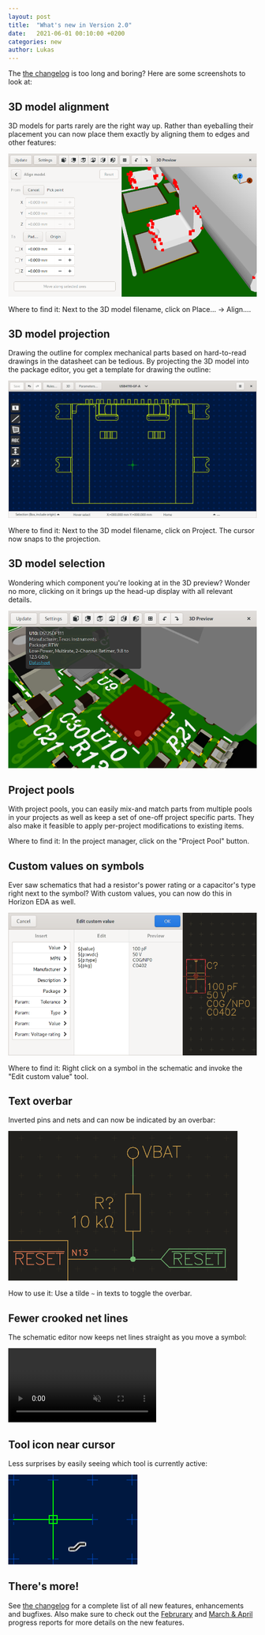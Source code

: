```yaml
---
layout: post
title:  "What's new in Version 2.0"
date:   2021-06-01 00:10:00 +0200
categories: new
author: Lukas
---
```


The [the changelog](https://github.com/horizon-eda/horizon/blob/v2.0.0/CHANGELOG.md)
is too long and boring? Here are some screenshots to look at:

## 3D model alignment

3D models for parts rarely are the right way up. Rather than 
eyeballing their placement you can now place them exactly by aligning 
them to edges and other features:

![ ](/assets/3d-align.png)

Where to find it: Next to the 3D model filename, click on Place… → 
Align….

## 3D model projection

Drawing the outline for complex mechanical parts based on hard-to-read 
drawings in the datasheet can be tedious. By projecting the 3D model 
into the package editor, you get a template for drawing the outline:

![ ](/assets/3d-proj-2.png)

Where to find it: Next to the 3D model filename, click on Project. The 
cursor now snaps to the projection.

## 3D model selection

Wondering which component you're looking at in the 3D preview? Wonder 
no more, clicking on it brings up the head-up display with all relevant 
details.

![ ](/assets/3d-hud.png)

## Project pools

With project pools, you can easily mix-and match parts from multiple 
pools in your projects as well as keep a set of one-off project 
specific parts. They also make it feasible to apply per-project 
modifications to existing items.

Where to find it: In the project manager, click on the "Project Pool" 
button.

## Custom values on symbols

Ever saw schematics that had a resistor's power rating or a capacitor's 
type right next to the symbol? With custom values, you can now do this 
in Horizon EDA as well. 

![ ](/assets/custom-value.png)

Where to find it: Right click on a symbol in the schematic and invoke 
the "Edit custom value" tool.

## Text overbar

Inverted pins and nets and can now be indicated by an overbar:

![ ](/assets/overbar.png)

How to use it: Use a tilde `~` in texts to toggle the overbar.

## Fewer crooked net lines

The schematic editor now keeps net lines straight 
as you move a symbol:

<video muted controls>
  <source src="/assets/move-sym.mp4">
</video>

## Tool icon near cursor

Less surprises by easily seeing which tool is currently active:

![ ](/assets/cursor.png)

## There's more!

See [the 
changelog](https://github.com/horizon-eda/horizon/blob/v2.0.0/CHANGELOG.md)
for a complete list of all new features, enhancements and bugfixes. 
Also make sure to check out the 
[Februrary](/progress/2021/03/06/progress-2021-02.html) and [March & 
April](/progress/2021/05/10/progress.html) progress reports for more details on
the new features.
